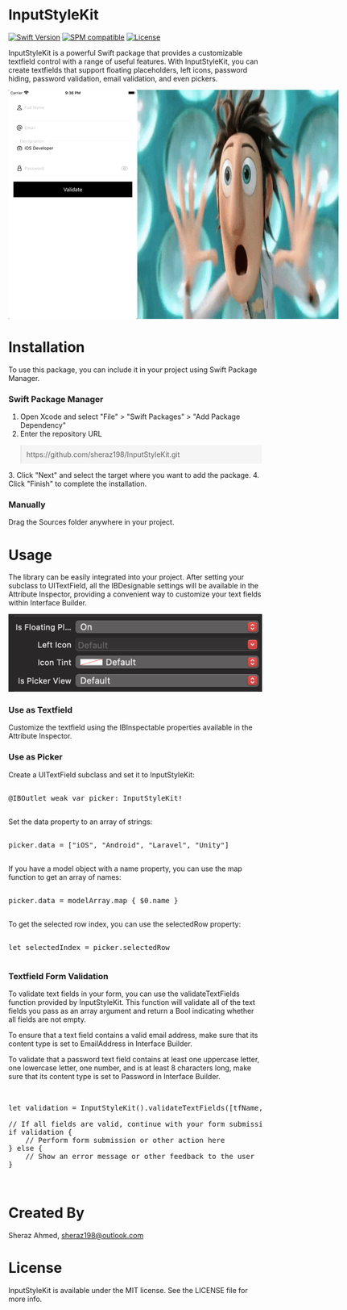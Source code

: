 # InputStyleKit


 [![Swift Version](https://img.shields.io/badge/swift-5.5-orange.svg)](https://swift.org/)
 [![SPM compatible](https://img.shields.io/badge/SPM-compatible-orange.svg)](https://swift.org/package-manager/)
 [![License](https://img.shields.io/badge/License-MIT-blue.svg)](https://opensource.org/licenses/MIT)

InputStyleKit is a powerful Swift package that provides a customizable textfield control with a range of useful features. With InputStyleKit, you can create textfields that support floating placeholders, left icons, password hiding, password validation, email validation, and even pickers.

<div style="display: flex; justify-content: space-around;">
  <img src="https://raw.githubusercontent.com/sheraz198/InputStyleKit/main/ScreenShots/Demo.gif" width="400" />
  <img src="https://raw.githubusercontent.com/sheraz198/InputStyleKit/main/ScreenShots/Wow.gif" width="400" />
</div>

# Installation

To use this package, you can include it in your project using Swift Package Manager.

### Swift Package Manager

1. Open Xcode and select "File" > "Swift Packages" > "Add Package Dependency"
2. Enter the repository URL
<blockquote style="background-color: #F5F5F5; padding: 10px;">
https://github.com/sheraz198/InputStyleKit.git
</blockquote>
3. Click "Next" and select the target where you want to add the package.
4. Click "Finish" to complete the installation.

### Manually

Drag the Sources folder anywhere in your project.

# Usage



The library can be easily integrated into your project. After setting your subclass to UITextField, all the IBDesignable settings will be available in the Attribute Inspector, providing a convenient way to customize your text fields within Interface Builder.

![Usage](https://raw.githubusercontent.com/sheraz198/InputStyleKit/main/ScreenShots/Usage.png)

### Use as Textfield
Customize the textfield using the IBInspectable properties available in the Attribute Inspector.

### Use as Picker
Create a UITextField subclass and set it to InputStyleKit:
<pre>

@IBOutlet weak var picker: InputStyleKit!

</pre>

Set the data property to an array of strings:
<pre>

picker.data = ["iOS", "Android", "Laravel", "Unity"]

</pre>

If you have a model object with a name property, you can use the map function to get an array of names:
<pre>

picker.data = modelArray.map { $0.name }

</pre>

To get the selected row index, you can use the selectedRow property:
<pre>

let selectedIndex = picker.selectedRow

</pre>


### Textfield Form Validation

To validate text fields in your form, you can use the validateTextFields function provided by InputStyleKit. This function will validate all of the text fields you pass as an array argument and return a Bool indicating whether all fields are not empty.

To ensure that a text field contains a valid email address, make sure that its content type is set to EmailAddress in Interface Builder.

To validate that a password text field contains at least one uppercase letter, one lowercase letter, one number, and is at least 8 characters long, make sure that its content type is set to Password in Interface Builder.


<pre>


let validation = InputStyleKit().validateTextFields([tfName, tfEmail, tfPassword])

// If all fields are valid, continue with your form submission or other action
if validation {
    // Perform form submission or other action here
} else {
    // Show an error message or other feedback to the user
}


</pre>


# Created By
Sheraz Ahmed, sheraz198@outlook.com


# License
InputStyleKit is available under the MIT license. See the LICENSE file for more info.
